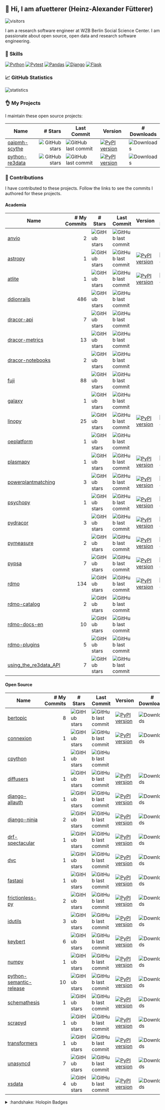 ## :wave: Hi, I am afuetterer (Heinz-Alexander Fütterer)

![visitors](https://komarev.com/ghpvc/?username=afuetterer)

I am a research software engineer at WZB Berlin Social Science Center. I am passionate about open source, open data and research software engineering.

### :wrench: Skills

[![Python][python-badge]][python]
[![Pytest][pytest-badge]][pytest]
[![Pandas][pandas-badge]][pandas]
[![Django][django-badge]][django]
[![Flask][flask-badge]][flask]

### :chart_with_upwards_trend: GitHub Statistics

![statistics](/images/statistics.svg)

### :ok_hand: My Projects

I maintain these open source projects:

| Name  | # Stars | Last Commit | Version | # Downloads |
| ----  | ------: | ----------- | ------- | ----------- |
| [oaipmh-scythe](https://github.com/afuetterer/oaipmh-scythe) | ![GitHub stars](https://img.shields.io/github/stars/afuetterer/oaipmh-scythe) | ![GitHub last commit](https://img.shields.io/github/last-commit/afuetterer/oaipmh-scythe) | [![PyPI version](https://img.shields.io/pypi/v/oaipmh-scythe)](https://pypi.org/project/oaipmh-scythe/) | ![Downloads](https://img.shields.io/pypi/dm/oaipmh-scythe) |
| [python-re3data](https://github.com/afuetterer/python-re3data) | ![GitHub stars](https://img.shields.io/github/stars/afuetterer/python-re3data) | ![GitHub last commit](https://img.shields.io/github/last-commit/afuetterer/python-re3data) | [![PyPI version](https://img.shields.io/pypi/v/python-re3data)](https://pypi.org/project/python-re3data/) | ![Downloads](https://img.shields.io/pypi/dm/python-re3data) |

### :handshake: Contributions

I have contributed to these projects. Follow the links to see the commits I authored for these projects.

<!-- adapted from https://github.com/cjolowicz/cjolowicz/blob/main/README.md -->
<!-- run "cog -r README.md" >
<!-- [[[cog

import requests

def get_commit_counts(repo: str, contributor: str, verbose: bool = False) -> int:
    commit_count = 0
    url = f"https://api.github.com/repos/{repo}/commits"
    params = {"author": contributor, "per_page": 100}

    with requests.Session() as session:
        while True:
            response = session.get(url, params=params)
            print(repo, response)
            if response.status_code == 200:
                commits = response.json()
                for commit in commits:
                    message = commit["commit"]["message"]
                    # do not count merge commits
                    if not message.startswith("Merge pull request"):
                        if verbose:
                            print(f"{commit_count}: {message}\n")
                        commit_count += 1
                if len(commits) < 100:
                    break
                if "next" in response.links:
                    url = response.links["next"]["url"]
                else:
                    break
            else:
                print(f"Failed to fetch data: {response.status_code} - {response.text}")
                break
    return commit_count

HEADER = "| Name  | # My Commits | # Stars | Last Commit | Version | # Downloads |\n| ----  | -------: | ---------- | ----------- | ------- | ----------- |"

academic_repos = [
    "astropy/astropy",
    "rdmorganiser/rdmo",
    "rdmorganiser/rdmo-catalog",
    "rdmorganiser/rdmo-docs-en",
    "rdmorganiser/rdmo-plugins",
    "pangaea-data-publisher/fuji",
    "ddionrails/ddionrails",
    "galaxyproject/galaxy",
    "re3data/using_the_re3data_API",
    "dracor-org/dracor-api",
    "dracor-org/dracor-metrics",
    "dracor-org/dracor-notebooks",
    "dracor-org/pydracor",
    "merenlab/anvio",
    "psychopy/psychopy",
    "plasmapy/plasmapy",
    "pymeasure/pymeasure",
    "pypsa/powerplantmatching",
    "pypsa/pypsa",
    "pypsa/linopy",
    "pypsa/atlite",
    "openenergyplatform/oeplatform",
]

oss_repos = [
    "python-semantic-release/python-semantic-release",
    "python/cpython",
    "tfranzel/drf-spectacular",
    "pennersr/django-allauth",
    "tiangolo/fastapi",
    "inveniosoftware/idutils",
    "iterative/dvc",
    "spec-first/connexion",
    "schemathesis/schemathesis",
    "huggingface/diffusers",
    "huggingface/transformers",
    "numpy/numpy",
    "frictionlessdata/frictionless-py",
    "tefra/xsdata",
    "vitalik/django-ninja",
    "provinzkraut/unasyncd",
    "maartengr/bertopic",
    "maartengr/keybert",
    "scrapy/scrapyd",
    "scrapy/scrapyd-client",
]

not_on_pypi = {
    "pangaea-data-publisher/fuji",
    "python/cpython",
    "ddionrails/ddionrails",
    "dracor-org/dracor-api",
    "dracor-org/dracor-frontend",
    "dracor-org/dracor-fuseki",
    "dracor-org/dracor-metrics",
    "dracor-org/dracor-notebooks",  
    "rdmorganiser/rdmo-catalog",
    "rdmorganiser/rdmo-docs-en",
    "rdmorganiser/rdmo-plugins",
    "galaxyproject/galaxy",
    "re3data/using_the_re3data_API",
    "merenlab/anvio",
    "gtonkinhill/panaroo",
    "nickjcroucher/gubbins",
    "openenergyplatform/oeplatform",
}

academic_repos = sorted(academic_repos, key=lambda x: x.split("/")[1])
oss_repos = sorted(oss_repos, key=lambda x: x.split("/")[1])

def print_repo_table(repos):
    cog.outl(HEADER)
    for repo in repos:
        org, package = repo.split("/")
        github_url = f"https://github.com/{org}/{package}/commits?author=afuetterer"
        github = f"[{package}]({github_url})"

        if package == "frictionless-py":
            package = "frictionless"

        pypi_url = f"https://pypi.org/project/{package}/"
        pypi_version_url = f"https://img.shields.io/pypi/v/{package}"
        last_commit_url = f"https://img.shields.io/github/last-commit/{repo}"
        stars_url = f"https://img.shields.io/github/stars/{repo}"
        downloads_url = f"https://img.shields.io/pypi/dm/{package}"
        pypi =f"[![PyPI version]({pypi_version_url})]({pypi_url})"
        last_commit = f"![GitHub last commit]({last_commit_url})"
        stars = f"![GitHub stars]({stars_url})"
        downloads = f"![Downloads]({downloads_url})"

        my_commits = get_commit_counts(repo, "afuetterer")

        if repo in not_on_pypi:
            entry = f"| {github} | {my_commits} | {stars} | {last_commit} | | |"
        else:
            entry = f"| {github} | {my_commits} | {stars} | {last_commit} | {pypi} | {downloads} |"
        cog.outl(entry)
cog.outl("#### Academia")
print_repo_table(academic_repos)
cog.outl("#### Open Source")
print_repo_table(oss_repos)

]]] -->
#### Academia
| Name  | # My Commits | # Stars | Last Commit | Version | # Downloads |
| ----  | -------: | ---------- | ----------- | ------- | ----------- |
| [anvio](https://github.com/merenlab/anvio/commits?author=afuetterer) | 2 | ![GitHub stars](https://img.shields.io/github/stars/merenlab/anvio) | ![GitHub last commit](https://img.shields.io/github/last-commit/merenlab/anvio) | | |
| [astropy](https://github.com/astropy/astropy/commits?author=afuetterer) | 1 | ![GitHub stars](https://img.shields.io/github/stars/astropy/astropy) | ![GitHub last commit](https://img.shields.io/github/last-commit/astropy/astropy) | [![PyPI version](https://img.shields.io/pypi/v/astropy)](https://pypi.org/project/astropy/) | ![Downloads](https://img.shields.io/pypi/dm/astropy) |
| [atlite](https://github.com/pypsa/atlite/commits?author=afuetterer) | 1 | ![GitHub stars](https://img.shields.io/github/stars/pypsa/atlite) | ![GitHub last commit](https://img.shields.io/github/last-commit/pypsa/atlite) | [![PyPI version](https://img.shields.io/pypi/v/atlite)](https://pypi.org/project/atlite/) | ![Downloads](https://img.shields.io/pypi/dm/atlite) |
| [ddionrails](https://github.com/ddionrails/ddionrails/commits?author=afuetterer) | 486 | ![GitHub stars](https://img.shields.io/github/stars/ddionrails/ddionrails) | ![GitHub last commit](https://img.shields.io/github/last-commit/ddionrails/ddionrails) | | |
| [dracor-api](https://github.com/dracor-org/dracor-api/commits?author=afuetterer) | 7 | ![GitHub stars](https://img.shields.io/github/stars/dracor-org/dracor-api) | ![GitHub last commit](https://img.shields.io/github/last-commit/dracor-org/dracor-api) | | |
| [dracor-metrics](https://github.com/dracor-org/dracor-metrics/commits?author=afuetterer) | 13 | ![GitHub stars](https://img.shields.io/github/stars/dracor-org/dracor-metrics) | ![GitHub last commit](https://img.shields.io/github/last-commit/dracor-org/dracor-metrics) | | |
| [dracor-notebooks](https://github.com/dracor-org/dracor-notebooks/commits?author=afuetterer) | 2 | ![GitHub stars](https://img.shields.io/github/stars/dracor-org/dracor-notebooks) | ![GitHub last commit](https://img.shields.io/github/last-commit/dracor-org/dracor-notebooks) | | |
| [fuji](https://github.com/pangaea-data-publisher/fuji/commits?author=afuetterer) | 88 | ![GitHub stars](https://img.shields.io/github/stars/pangaea-data-publisher/fuji) | ![GitHub last commit](https://img.shields.io/github/last-commit/pangaea-data-publisher/fuji) | | |
| [galaxy](https://github.com/galaxyproject/galaxy/commits?author=afuetterer) | 1 | ![GitHub stars](https://img.shields.io/github/stars/galaxyproject/galaxy) | ![GitHub last commit](https://img.shields.io/github/last-commit/galaxyproject/galaxy) | | |
| [linopy](https://github.com/pypsa/linopy/commits?author=afuetterer) | 25 | ![GitHub stars](https://img.shields.io/github/stars/pypsa/linopy) | ![GitHub last commit](https://img.shields.io/github/last-commit/pypsa/linopy) | [![PyPI version](https://img.shields.io/pypi/v/linopy)](https://pypi.org/project/linopy/) | ![Downloads](https://img.shields.io/pypi/dm/linopy) |
| [oeplatform](https://github.com/openenergyplatform/oeplatform/commits?author=afuetterer) | 1 | ![GitHub stars](https://img.shields.io/github/stars/openenergyplatform/oeplatform) | ![GitHub last commit](https://img.shields.io/github/last-commit/openenergyplatform/oeplatform) | | |
| [plasmapy](https://github.com/plasmapy/plasmapy/commits?author=afuetterer) | 1 | ![GitHub stars](https://img.shields.io/github/stars/plasmapy/plasmapy) | ![GitHub last commit](https://img.shields.io/github/last-commit/plasmapy/plasmapy) | [![PyPI version](https://img.shields.io/pypi/v/plasmapy)](https://pypi.org/project/plasmapy/) | ![Downloads](https://img.shields.io/pypi/dm/plasmapy) |
| [powerplantmatching](https://github.com/pypsa/powerplantmatching/commits?author=afuetterer) | 3 | ![GitHub stars](https://img.shields.io/github/stars/pypsa/powerplantmatching) | ![GitHub last commit](https://img.shields.io/github/last-commit/pypsa/powerplantmatching) | [![PyPI version](https://img.shields.io/pypi/v/powerplantmatching)](https://pypi.org/project/powerplantmatching/) | ![Downloads](https://img.shields.io/pypi/dm/powerplantmatching) |
| [psychopy](https://github.com/psychopy/psychopy/commits?author=afuetterer) | 1 | ![GitHub stars](https://img.shields.io/github/stars/psychopy/psychopy) | ![GitHub last commit](https://img.shields.io/github/last-commit/psychopy/psychopy) | [![PyPI version](https://img.shields.io/pypi/v/psychopy)](https://pypi.org/project/psychopy/) | ![Downloads](https://img.shields.io/pypi/dm/psychopy) |
| [pydracor](https://github.com/dracor-org/pydracor/commits?author=afuetterer) | 3 | ![GitHub stars](https://img.shields.io/github/stars/dracor-org/pydracor) | ![GitHub last commit](https://img.shields.io/github/last-commit/dracor-org/pydracor) | [![PyPI version](https://img.shields.io/pypi/v/pydracor)](https://pypi.org/project/pydracor/) | ![Downloads](https://img.shields.io/pypi/dm/pydracor) |
| [pymeasure](https://github.com/pymeasure/pymeasure/commits?author=afuetterer) | 2 | ![GitHub stars](https://img.shields.io/github/stars/pymeasure/pymeasure) | ![GitHub last commit](https://img.shields.io/github/last-commit/pymeasure/pymeasure) | [![PyPI version](https://img.shields.io/pypi/v/pymeasure)](https://pypi.org/project/pymeasure/) | ![Downloads](https://img.shields.io/pypi/dm/pymeasure) |
| [pypsa](https://github.com/pypsa/pypsa/commits?author=afuetterer) | 7 | ![GitHub stars](https://img.shields.io/github/stars/pypsa/pypsa) | ![GitHub last commit](https://img.shields.io/github/last-commit/pypsa/pypsa) | [![PyPI version](https://img.shields.io/pypi/v/pypsa)](https://pypi.org/project/pypsa/) | ![Downloads](https://img.shields.io/pypi/dm/pypsa) |
| [rdmo](https://github.com/rdmorganiser/rdmo/commits?author=afuetterer) | 134 | ![GitHub stars](https://img.shields.io/github/stars/rdmorganiser/rdmo) | ![GitHub last commit](https://img.shields.io/github/last-commit/rdmorganiser/rdmo) | [![PyPI version](https://img.shields.io/pypi/v/rdmo)](https://pypi.org/project/rdmo/) | ![Downloads](https://img.shields.io/pypi/dm/rdmo) |
| [rdmo-catalog](https://github.com/rdmorganiser/rdmo-catalog/commits?author=afuetterer) | 2 | ![GitHub stars](https://img.shields.io/github/stars/rdmorganiser/rdmo-catalog) | ![GitHub last commit](https://img.shields.io/github/last-commit/rdmorganiser/rdmo-catalog) | | |
| [rdmo-docs-en](https://github.com/rdmorganiser/rdmo-docs-en/commits?author=afuetterer) | 10 | ![GitHub stars](https://img.shields.io/github/stars/rdmorganiser/rdmo-docs-en) | ![GitHub last commit](https://img.shields.io/github/last-commit/rdmorganiser/rdmo-docs-en) | | |
| [rdmo-plugins](https://github.com/rdmorganiser/rdmo-plugins/commits?author=afuetterer) | 5 | ![GitHub stars](https://img.shields.io/github/stars/rdmorganiser/rdmo-plugins) | ![GitHub last commit](https://img.shields.io/github/last-commit/rdmorganiser/rdmo-plugins) | | |
| [using_the_re3data_API](https://github.com/re3data/using_the_re3data_API/commits?author=afuetterer) | 7 | ![GitHub stars](https://img.shields.io/github/stars/re3data/using_the_re3data_API) | ![GitHub last commit](https://img.shields.io/github/last-commit/re3data/using_the_re3data_API) | | |
#### Open Source
| Name  | # My Commits | # Stars | Last Commit | Version | # Downloads |
| ----  | -------: | ---------- | ----------- | ------- | ----------- |
| [bertopic](https://github.com/maartengr/bertopic/commits?author=afuetterer) | 8 | ![GitHub stars](https://img.shields.io/github/stars/maartengr/bertopic) | ![GitHub last commit](https://img.shields.io/github/last-commit/maartengr/bertopic) | [![PyPI version](https://img.shields.io/pypi/v/bertopic)](https://pypi.org/project/bertopic/) | ![Downloads](https://img.shields.io/pypi/dm/bertopic) |
| [connexion](https://github.com/spec-first/connexion/commits?author=afuetterer) | 1 | ![GitHub stars](https://img.shields.io/github/stars/spec-first/connexion) | ![GitHub last commit](https://img.shields.io/github/last-commit/spec-first/connexion) | [![PyPI version](https://img.shields.io/pypi/v/connexion)](https://pypi.org/project/connexion/) | ![Downloads](https://img.shields.io/pypi/dm/connexion) |
| [cpython](https://github.com/python/cpython/commits?author=afuetterer) | 1 | ![GitHub stars](https://img.shields.io/github/stars/python/cpython) | ![GitHub last commit](https://img.shields.io/github/last-commit/python/cpython) | | |
| [diffusers](https://github.com/huggingface/diffusers/commits?author=afuetterer) | 1 | ![GitHub stars](https://img.shields.io/github/stars/huggingface/diffusers) | ![GitHub last commit](https://img.shields.io/github/last-commit/huggingface/diffusers) | [![PyPI version](https://img.shields.io/pypi/v/diffusers)](https://pypi.org/project/diffusers/) | ![Downloads](https://img.shields.io/pypi/dm/diffusers) |
| [django-allauth](https://github.com/pennersr/django-allauth/commits?author=afuetterer) | 1 | ![GitHub stars](https://img.shields.io/github/stars/pennersr/django-allauth) | ![GitHub last commit](https://img.shields.io/github/last-commit/pennersr/django-allauth) | [![PyPI version](https://img.shields.io/pypi/v/django-allauth)](https://pypi.org/project/django-allauth/) | ![Downloads](https://img.shields.io/pypi/dm/django-allauth) |
| [django-ninja](https://github.com/vitalik/django-ninja/commits?author=afuetterer) | 2 | ![GitHub stars](https://img.shields.io/github/stars/vitalik/django-ninja) | ![GitHub last commit](https://img.shields.io/github/last-commit/vitalik/django-ninja) | [![PyPI version](https://img.shields.io/pypi/v/django-ninja)](https://pypi.org/project/django-ninja/) | ![Downloads](https://img.shields.io/pypi/dm/django-ninja) |
| [drf-spectacular](https://github.com/tfranzel/drf-spectacular/commits?author=afuetterer) | 1 | ![GitHub stars](https://img.shields.io/github/stars/tfranzel/drf-spectacular) | ![GitHub last commit](https://img.shields.io/github/last-commit/tfranzel/drf-spectacular) | [![PyPI version](https://img.shields.io/pypi/v/drf-spectacular)](https://pypi.org/project/drf-spectacular/) | ![Downloads](https://img.shields.io/pypi/dm/drf-spectacular) |
| [dvc](https://github.com/iterative/dvc/commits?author=afuetterer) | 1 | ![GitHub stars](https://img.shields.io/github/stars/iterative/dvc) | ![GitHub last commit](https://img.shields.io/github/last-commit/iterative/dvc) | [![PyPI version](https://img.shields.io/pypi/v/dvc)](https://pypi.org/project/dvc/) | ![Downloads](https://img.shields.io/pypi/dm/dvc) |
| [fastapi](https://github.com/tiangolo/fastapi/commits?author=afuetterer) | 1 | ![GitHub stars](https://img.shields.io/github/stars/tiangolo/fastapi) | ![GitHub last commit](https://img.shields.io/github/last-commit/tiangolo/fastapi) | [![PyPI version](https://img.shields.io/pypi/v/fastapi)](https://pypi.org/project/fastapi/) | ![Downloads](https://img.shields.io/pypi/dm/fastapi) |
| [frictionless-py](https://github.com/frictionlessdata/frictionless-py/commits?author=afuetterer) | 2 | ![GitHub stars](https://img.shields.io/github/stars/frictionlessdata/frictionless-py) | ![GitHub last commit](https://img.shields.io/github/last-commit/frictionlessdata/frictionless-py) | [![PyPI version](https://img.shields.io/pypi/v/frictionless)](https://pypi.org/project/frictionless/) | ![Downloads](https://img.shields.io/pypi/dm/frictionless) |
| [idutils](https://github.com/inveniosoftware/idutils/commits?author=afuetterer) | 3 | ![GitHub stars](https://img.shields.io/github/stars/inveniosoftware/idutils) | ![GitHub last commit](https://img.shields.io/github/last-commit/inveniosoftware/idutils) | [![PyPI version](https://img.shields.io/pypi/v/idutils)](https://pypi.org/project/idutils/) | ![Downloads](https://img.shields.io/pypi/dm/idutils) |
| [keybert](https://github.com/maartengr/keybert/commits?author=afuetterer) | 6 | ![GitHub stars](https://img.shields.io/github/stars/maartengr/keybert) | ![GitHub last commit](https://img.shields.io/github/last-commit/maartengr/keybert) | [![PyPI version](https://img.shields.io/pypi/v/keybert)](https://pypi.org/project/keybert/) | ![Downloads](https://img.shields.io/pypi/dm/keybert) |
| [numpy](https://github.com/numpy/numpy/commits?author=afuetterer) | 1 | ![GitHub stars](https://img.shields.io/github/stars/numpy/numpy) | ![GitHub last commit](https://img.shields.io/github/last-commit/numpy/numpy) | [![PyPI version](https://img.shields.io/pypi/v/numpy)](https://pypi.org/project/numpy/) | ![Downloads](https://img.shields.io/pypi/dm/numpy) |
| [python-semantic-release](https://github.com/python-semantic-release/python-semantic-release/commits?author=afuetterer) | 10 | ![GitHub stars](https://img.shields.io/github/stars/python-semantic-release/python-semantic-release) | ![GitHub last commit](https://img.shields.io/github/last-commit/python-semantic-release/python-semantic-release) | [![PyPI version](https://img.shields.io/pypi/v/python-semantic-release)](https://pypi.org/project/python-semantic-release/) | ![Downloads](https://img.shields.io/pypi/dm/python-semantic-release) |
| [schemathesis](https://github.com/schemathesis/schemathesis/commits?author=afuetterer) | 1 | ![GitHub stars](https://img.shields.io/github/stars/schemathesis/schemathesis) | ![GitHub last commit](https://img.shields.io/github/last-commit/schemathesis/schemathesis) | [![PyPI version](https://img.shields.io/pypi/v/schemathesis)](https://pypi.org/project/schemathesis/) | ![Downloads](https://img.shields.io/pypi/dm/schemathesis) |
| [scrapyd](https://github.com/scrapy/scrapyd/commits?author=afuetterer) | 1 | ![GitHub stars](https://img.shields.io/github/stars/scrapy/scrapyd) | ![GitHub last commit](https://img.shields.io/github/last-commit/scrapy/scrapyd) | [![PyPI version](https://img.shields.io/pypi/v/scrapyd)](https://pypi.org/project/scrapyd/) | ![Downloads](https://img.shields.io/pypi/dm/scrapyd) |
| [transformers](https://github.com/huggingface/transformers/commits?author=afuetterer) | 1 | ![GitHub stars](https://img.shields.io/github/stars/huggingface/transformers) | ![GitHub last commit](https://img.shields.io/github/last-commit/huggingface/transformers) | [![PyPI version](https://img.shields.io/pypi/v/transformers)](https://pypi.org/project/transformers/) | ![Downloads](https://img.shields.io/pypi/dm/transformers) |
| [unasyncd](https://github.com/provinzkraut/unasyncd/commits?author=afuetterer) | 7 | ![GitHub stars](https://img.shields.io/github/stars/provinzkraut/unasyncd) | ![GitHub last commit](https://img.shields.io/github/last-commit/provinzkraut/unasyncd) | [![PyPI version](https://img.shields.io/pypi/v/unasyncd)](https://pypi.org/project/unasyncd/) | ![Downloads](https://img.shields.io/pypi/dm/unasyncd) |
| [xsdata](https://github.com/tefra/xsdata/commits?author=afuetterer) | 4 | ![GitHub stars](https://img.shields.io/github/stars/tefra/xsdata) | ![GitHub last commit](https://img.shields.io/github/last-commit/tefra/xsdata) | [![PyPI version](https://img.shields.io/pypi/v/xsdata)](https://pypi.org/project/xsdata/) | ![Downloads](https://img.shields.io/pypi/dm/xsdata) |
<!-- [[[end]]] -->

<details>
<summary>:handshake: Holopin Badges</summary>

### :handshake: Holopin Badges
[![An image of @afuetterer's Holopin badges, which is a link to view their full Holopin profile](https://holopin.me/afuetterer)](https://holopin.io/@afuetterer)
</details>

<!-- Refs -->

[python]: https://www.python.org
[python-badge]: https://img.shields.io/badge/python-3670A0?style=for-the-badge&logo=python&logoColor=white
[pytest]: https://docs.pytest.org
[pytest-badge]: https://img.shields.io/badge/Pytest-0A9EDC.svg?style=for-the-badge&logo=Pytest&logoColor=white
[pandas]: https://pandas.pydata.org
[pandas-badge]: https://img.shields.io/badge/pandas-%23150458.svg?style=for-the-badge&logo=pandas&logoColor=white
[django]: https://www.djangoproject.com
[django-badge]: https://img.shields.io/badge/django-%23092E20.svg?style=for-the-badge&logo=django&logoColor=white
[flask]: https://flask.palletsprojects.com
[flask-badge]: https://img.shields.io/badge/Flask-000000?style=for-the-badge&logo=flask&logoColor=white
